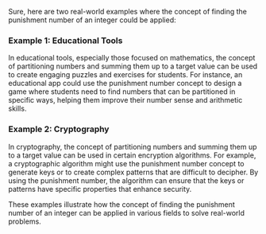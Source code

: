 Sure, here are two real-world examples where the concept of finding the punishment number of an integer could be applied:

### Example 1: Educational Tools
In educational tools, especially those focused on mathematics, the concept of partitioning numbers and summing them up to a target value can be used to create engaging puzzles and exercises for students. For instance, an educational app could use the punishment number concept to design a game where students need to find numbers that can be partitioned in specific ways, helping them improve their number sense and arithmetic skills.

### Example 2: Cryptography
In cryptography, the concept of partitioning numbers and summing them up to a target value can be used in certain encryption algorithms. For example, a cryptographic algorithm might use the punishment number concept to generate keys or to create complex patterns that are difficult to decipher. By using the punishment number, the algorithm can ensure that the keys or patterns have specific properties that enhance security.

These examples illustrate how the concept of finding the punishment number of an integer can be applied in various fields to solve real-world problems.
